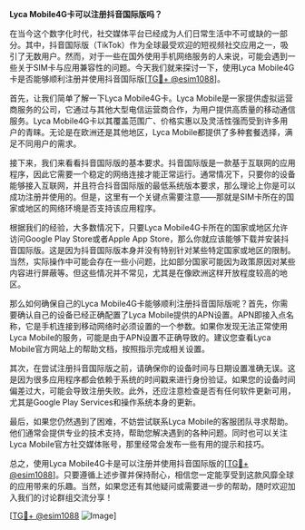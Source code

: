**Lyca Mobile4G卡可以注册抖音国际版吗？**

在当今这个数字化时代，社交媒体平台已经成为人们日常生活中不可或缺的一部分。其中，抖音国际版（TikTok）作为全球最受欢迎的短视频社交应用之一，吸引了无数用户。然而，对于一些在国外使用手机网络服务的人来说，可能会遇到一些关于SIM卡与应用兼容性的问题。今天我们就来探讨一下，使用Lyca Mobile4G卡是否能够顺利注册并使用抖音国际版[[TG💪+ @esim1088](https://t.me/s/esim1088)]。

首先，让我们简单了解一下Lyca Mobile4G卡。Lyca Mobile是一家提供虚拟运营商服务的公司，它通过与其他大型电信运营商合作，为用户提供高质量的移动通信服务。Lyca Mobile4G卡以其覆盖范围广、价格实惠以及灵活性强而受到许多用户的青睐。无论是在欧洲还是其他地区，Lyca Mobile都提供了多种套餐选择，满足不同用户的需求。

接下来，我们来看看抖音国际版的基本要求。抖音国际版是一款基于互联网的应用程序，因此它需要一个稳定的网络连接才能正常运行。通常情况下，只要你的设备能够接入互联网，并且符合抖音国际版的最低系统版本要求，那么理论上你是可以成功注册并使用的。但是，这里有一个关键点需要注意——那就是SIM卡所在的国家或地区的网络环境是否支持该应用程序。

根据我们的经验，大多数情况下，只要Lyca Mobile4G卡所在的国家或地区允许访问Google Play Store或者Apple App Store，那么你就应该能够下载并安装抖音国际版。这是因为抖音国际版本身并没有特别针对某些特定国家或地区的限制。当然，实际操作中可能会存在一些小问题，比如部分国家可能因为政策原因对某些内容进行屏蔽等。但这些情况并不常见，尤其是在像欧洲这样开放程度较高的地区。

那么如何确保自己的Lyca Mobile4G卡能够顺利注册抖音国际版呢？首先，你需要确认自己的设备已经正确配置了Lyca Mobile提供的APN设置。APN即接入点名称，它是手机连接到移动网络时必须设置的一个参数。如果你发现无法正常使用Lyca Mobile的服务，可能是由于APN设置不正确导致的。建议您查看Lyca Mobile官方网站上的帮助文档，按照指示完成相关设置。

其次，在尝试注册抖音国际版之前，请确保你的设备时间与日期设置准确无误。这是因为很多应用程序都会依赖于系统的时间戳来进行身份验证。如果您的设备时间偏差过大，可能会导致注册失败。此外，还应注意检查是否有任何软件更新可用，尤其是Google Play Services和操作系统本身的更新。

最后，如果您仍然遇到了困难，不妨尝试联系Lyca Mobile的客服团队寻求帮助。他们通常会提供专业的技术支持，帮助您解决遇到的各种问题。同时也可以关注Lyca Mobile官方社交媒体账号，那里经常会发布一些有用的提示和技巧。

总之，使用Lyca Mobile4G卡是可以注册并使用抖音国际版的[[TG💪+ @esim1088](https://t.me/s/esim1088)]。只要遵循上述步骤并保持耐心，相信您一定能享受到这款风靡全球的应用带来的乐趣。当然，如果您还有其他疑问或需要进一步的帮助，随时欢迎加入我们的讨论群组交流分享！

[[TG💪+ @esim1088](https://t.me/s/esim1088) ![Image](https://i.postimg.cc/4NQfJmqS/Snipaste-2025-05-13-00-14-12.png)]